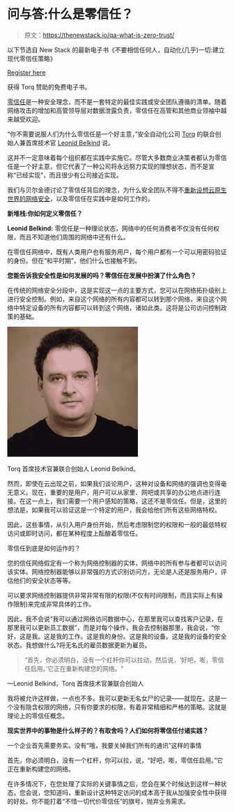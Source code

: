 # 问与答:什么是零信任？

> 原文：<https://thenewstack.io/qa-what-is-zero-trust/>

以下节选自 New Stack 的最新电子书《不要相信任何人，自动化(几乎)一切:建立现代零信任策略》

[Register here](https://thenewstack.io/ebooks/security/trust-no-one-and-automate-almost-everything-building-a-modern-zero-trust-strategy/)

获得 Torq 赞助的免费电子书。

[零信任](https://thenewstack.io/what-is-zero-trust-security/)是一种安全理念，而不是一套特定的最佳实践或安全团队遵循的清单。随着网络攻击的增加和高管领导层对数据泄露负责，零信任在高管和其他商业领袖中越来越受欢迎。

“你不需要说服人们为什么零信任是一个好主意，”安全自动化公司 [Torq](https://torq.io/?utm_content=inline-mention) 的联合创始人兼首席技术官 [Leonid Belkind](https://www.linkedin.com/in/leonidbelkind) 说。

这并不一定意味着每个组织都在实践中实施它。尽管大多数商业决策者都认为零信任是一个好主意，但它代表了一种公司将永远努力实现的理想状态，而不是宣称“已经实现”，而且很少有公司接近实现。

我们与贝尔金德讨论了零信任背后的理念，为什么安全团队不得不[重新设想云原生世界的网络安全](https://thenewstack.io/why-cloud-native-systems-demand-a-zero-trust-approach/)，以及零信任在实践中是如何工作的。

**新堆栈:你如何定义零信任？**

**Leonid Belkind:** 零信任是一种理论状态，网络中的任何消费者不仅没有任何权限，而且不知道他们周围的网络中还有什么。

在零信任网络中，既有人类用户也有服务用户，每个用户都有一个可以用密码验证的身份。但在“和平时期”，他们什么也接触不到。

**您能告诉我安全性是如何发展的吗？零信任在发展中扮演了什么角色？**

在传统的网络安全分段中，这是实现这一点的主要方式，您可以在网络拓扑级别上进行安全控制。例如，来自这个网络的所有内容都可以转到那个网络，来自这个网络中特定设备的所有内容都可以转到这个网络，诸如此类。这将是公司访问控制政策的基础。

![Headshot of Leonid Belkind, CTO and co-founder of Torq](img/a0c9c4869478d421d3d8dd9c2d66410f.png)

Torq 首席技术官兼联合创始人 Leonid Belkind。

然而，即使在云出现之前，如果我们谈论用户，这种对设备和网络的强调也变得毫无意义。现在，重要的是用户，用户可以从家里、网吧或共享的办公地点进行连接。在这一点上，我们需要一个用户感知的策略，这还不是零信任。但是，这里的想法是，如果我可以验证这是一个特定的用户，我会给他们所有这些网络特权。

因此，这些事情，从引入用户身份开始，然后考虑限制您的权限和一般的最低特权访问或即时访问，都在某种程度上酝酿着零信任。

零信任到底是如何运作的？

您的信任网络假定有一个称为网络控制器的实体，网络中的所有参与者都可以访问该实体。网络控制器能够以非常强的方式识别访问方，无论是人还是服务用户，评估他们的安全状态等等。

可以要求网络控制器提供非常非常有限的权限(不仅有时间限制，而且实际上有操作限制)来完成非常具体的工作。

因此，我不会说“我可以通过网络访问数据中心，在那里我可以查找客户记录，在那里我可以更新员工数据”，而是对每个操作，我会去控制器那里，我会说，“你好，这是我。这是我的工作。这是我的身份。这是我的设备。这是我的设备的安全状态。我想做什么?将无名氏的雇员数据更新为雇员。

> “首先，你必须明白，没有一个杠杆你可以拉动，然后说，‘好吧，嘭，零信任启用。’它正在重新构建您的网络。"

—Leonid Belkind，Torq 首席技术官兼联合创始人

我将被允许这样做，一点也不多。我可以更新无名女尸的记录——就现在。这是一个没有隐含权限的网络，只有你要求的权限，有着非常精细和严格的策略。这就是理论上的零信任概念。

**现实世界中的事物是什么样子的？有取舍吗？人们如何将零信任付诸实践？**

一个企业首先需要务实。没有“哦，我要关掉我们所有的通讯”这样的事情

首先，你必须明白，没有一个杠杆，你可以拉，说，“好吧，嘭，零信任启用。”它正在重新构建您的网络。

在许多情况下，在您处理了实际的关键事情之后，您会在某个时候达到这样一种状态，您会说，您知道吗，重新设计这种特定访问的成本高于我从加强安全性中获得的好处。你不能打着“不惜一切代价零信任”的旗号，抛弃业务需求。

<svg viewBox="0 0 68 31" version="1.1" xmlns:xlink="http://www.w3.org/1999/xlink"><title>Group</title> <desc>Created with Sketch.</desc></svg>